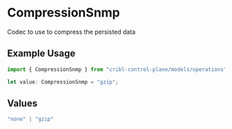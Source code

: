 # CompressionSnmp

Codec to use to compress the persisted data

## Example Usage

```typescript
import { CompressionSnmp } from "cribl-control-plane/models/operations";

let value: CompressionSnmp = "gzip";
```

## Values

```typescript
"none" | "gzip"
```